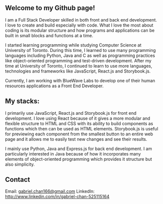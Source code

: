## Welcome to my Github page!

I am a Full Stack Developer skilled in both front and back end development. I love to create and build especially with code. What I love the most about coding is its modular structure and how programs and applications can be built in small blocks and functions at a time.

I started learning programming while studying Computer Science at University of Toronto. During this time, I learned to use many programming languages including Python, Java and C as well as programming practices like object-oriented programming and test-driven development. After my time at University of Toronto, I continued to learn to use more languages, technologies and frameworks like JavaScript, React.js and Storybook.js.

Currently, I am working with BlueWave Labs to develop one of their human resources applications as a Front End Developer. 

## My stacks:

I primarily use JavaScript, React.js and Storybook.js for front end development. I love using React because of it gives a more modular and flexible structure to HTML and CSS with its ability to build components as functions which then can be used as HTML elements. Storybook.js is useful for previewing each component from the smallest button to an entire web page and it allows me to easily test new changes and see their results.

I mainly use Python, Java and Express.js for back end development. I am particularly interested in Java because of how it incorporates many elements of object-oriented programming which provides it structure but also simplicity.

## Contact

Email: gabriel.chan166@gmail.com
LinkedIn: http://www.linkedin.com/in/gabriel-chan-525115164

<!--
**GabrielChan1/GabrielChan1** is a ✨ _special_ ✨ repository because its `README.md` (this file) appears on your GitHub profile.

Here are some ideas to get you started:

- 🔭 I’m currently working on ...
- 🌱 I’m currently learning ...
- 👯 I’m looking to collaborate on ...
- 🤔 I’m looking for help with ...
- 💬 Ask me about ...
- 📫 How to reach me: ...
- 😄 Pronouns: ...
- ⚡ Fun fact: ...
-->
